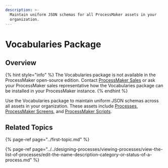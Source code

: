 ```yaml
---
description: >-
  Maintain uniform JSON schemas for all ProcessMaker assets in your
  organization.
---
```


# Vocabularies Package

## Overview

{% hint style="info" %}
The Vocabularies package is not available in the ProcessMaker open-source edition. Contact [ProcessMaker Sales](mailto:sales@processmaker.com) or ask your ProcessMaker sales representative how the Vocabularies package can be installed in your ProcessMaker instance.
{% endhint %}

Use the Vocabularies package to maintain uniform JSON schemas across all assets in your organization. These assets include [Processes](../../designing-processes/viewing-processes/what-is-a-process.md), [ProcessMaker Screens](../../designing-processes/design-forms/what-is-a-form.md), and [ProcessMaker Scripts](../../designing-processes/scripts/what-is-a-script.md).

## Related Topics

{% page-ref page="../first-topic.md" %}

{% page-ref page="../../designing-processes/viewing-processes/view-the-list-of-processes/edit-the-name-description-category-or-status-of-a-process.md" %}

